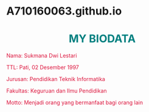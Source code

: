 # A710160063.github.io
<html>
<head>
</head>
<body>
<body background="#CD5C5C">
<font color="008080">
<p><h1 align="center">MY BIODATA </h1></p>
<font color="#DC143C">
<p>Nama: Sukmana Dwi Lestari</p>
<p>TTL: Pati, 02 Desember 1997</p>
<p>Jurusan: Pendidikan Teknik Informatika</p>
<p>Fakultas: Keguruan dan Ilmu Pendidikan</p>
<p>Motto: Menjadi orang yang bermanfaat bagi orang lain</p>

</body>
</html>

